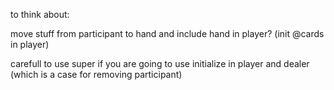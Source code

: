 to think about:

move stuff from participant to hand and include hand
in player? (init @cards in player)

carefull to use super if you are going to use initialize
in player and dealer (which is a case for removing participant)
